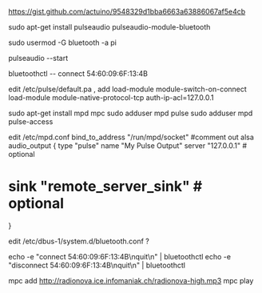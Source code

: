 https://gist.github.com/actuino/9548329d1bba6663a63886067af5e4cb

sudo apt-get install pulseaudio pulseaudio-module-bluetooth

sudo usermod -G bluetooth -a pi

pulseaudio --start

bluetoothctl -- connect 54:60:09:6F:13:4B

edit /etc/pulse/default.pa , add
load-module module-switch-on-connect
load-module module-native-protocol-tcp auth-ip-acl=127.0.0.1


sudo apt-get install mpd mpc
sudo adduser mpd pulse
sudo adduser mpd pulse-access

edit /etc/mpd.conf
bind_to_address         "/run/mpd/socket"
#comment out alsa
audio_output {
        type            "pulse"
        name            "My Pulse Output"
        server          "127.0.0.1"             # optional
#       sink            "remote_server_sink"    # optional
}

edit /etc/dbus-1/system.d/bluetooth.conf ?
<policy user="pi">
   <allow send_destination="org.bluez"/>
   <allow send_interface="org.bluez.Agent1"/>
   <allow send_interface="org.bluez.MediaEndpoint1"/>
   <allow send_interface="org.bluez.MediaPlayer1"/>
   <allow send_interface="org.bluez.GattCharacteristic1"/>
   <allow send_interface="org.bluez.GattDescriptor1"/>
   <allow send_interface="org.freedesktop.DBus.ObjectManager"/>
   <allow send_interface="org.freedesktop.DBus.Properties"/>
 </policy>

echo -e "connect 54:60:09:6F:13:4B\nquit\n" | bluetoothctl
echo -e "disconnect 54:60:09:6F:13:4B\nquit\n" | bluetoothctl

 mpc add http://radionova.ice.infomaniak.ch/radionova-high.mp3
 mpc play
